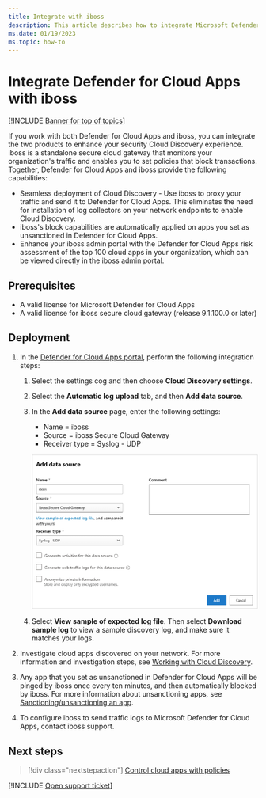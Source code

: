 ```yaml
---
title: Integrate with iboss
description: This article describes how to integrate Microsoft Defender for Cloud Apps with iboss secure cloud gateway for seamless Cloud Discovery and automated block of unsanctioned apps.
ms.date: 01/19/2023
ms.topic: how-to
---
```

# Integrate Defender for Cloud Apps with iboss

[!INCLUDE [Banner for top of topics](includes/banner.md)]

If you work with both Defender for Cloud Apps and iboss, you can integrate the two products to enhance your security Cloud Discovery experience. iboss is a standalone secure cloud gateway that monitors your organization's traffic and enables you to set policies that block transactions. Together, Defender for Cloud Apps and iboss provide the following capabilities:

- Seamless deployment of Cloud Discovery - Use iboss to proxy your traffic and send it to Defender for Cloud Apps. This eliminates the need for installation of log collectors on your network endpoints to enable Cloud Discovery.
- iboss's block capabilities are automatically applied on apps you set as unsanctioned in Defender for Cloud Apps.
- Enhance your iboss admin portal with the Defender for Cloud Apps risk assessment of the top 100 cloud apps in your organization, which can be viewed directly in the iboss admin portal.

## Prerequisites

- A valid license for Microsoft Defender for Cloud Apps
- A valid license for iboss secure cloud gateway (release 9.1.100.0 or later)

## Deployment

1. In the [Defender for Cloud Apps portal](https://portal.cloudappsecurity.com/), perform the following integration steps:
    1. Select the settings cog and then choose **Cloud Discovery settings**.
    2. Select the **Automatic log upload** tab, and then **Add data source**.
    3. In the **Add data source** page, enter the following settings:

        - Name = iboss
        - Source = iboss Secure Cloud Gateway
        - Receiver type = Syslog - UDP

        ![data source iboss.](media/iboss-integration.png)

    4. Select **View sample of expected log file**. Then select **Download sample log** to view a sample discovery log, and make sure it matches your logs.

1. Investigate cloud apps discovered on your network. For more information and investigation steps, see [Working with Cloud Discovery](working-with-cloud-discovery-data.md).

1. Any app that you set as unsanctioned in Defender for Cloud Apps will be pinged by iboss once every ten minutes, and then automatically blocked by iboss. For more information about unsanctioning apps, see [Sanctioning/unsanctioning an app](governance-discovery.md#sanctioningunsanctioning-an-app).

1. To configure iboss to send traffic logs to Microsoft Defender for Cloud Apps, contact iboss support.

## Next steps

> [!div class="nextstepaction"]
> [Control cloud apps with policies](control-cloud-apps-with-policies.md)

[!INCLUDE [Open support ticket](includes/support.md)]
